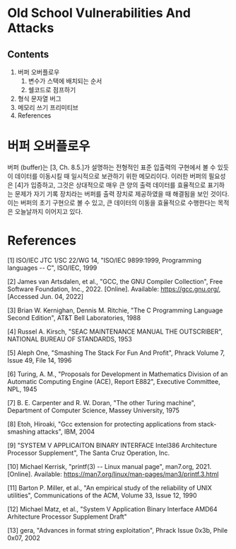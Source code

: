 Old School Vulnerabilities And Attacks
======================================


Contents
--------
1. 버퍼 오버플로우
   1. 변수가 스택에 배치되는 순서
   2. 쉘코드로 점프하기
2. 형식 문자열 버그
3. 메모리 쓰기 프리미티브
4. References



# 버퍼 오버플로우
 버퍼 (buffer)는 [3, Ch. 8.5.]가 설명하는 전형적인 표준 입출력의 구현에서 볼 수 있듯이 데이터를 이동시킬 때 일시적으로 보관하기 위한 메모리이다. 이러한 버퍼의 필요성은 [4]가 입증하고, 그것은 상대적으로 매우 큰 양의 출력 데이터를 효율적으로 표기하는 문제가 자기 기록 장치라는 버퍼를 출력 장치로 제공하였을 때 해결됨을 보인 것이다. 이는 버퍼의 초기 구현으로 볼 수 있고, 큰 데이터의 이동을 효율적으로 수행한다는 목적은 오늘날까지 이어지고 있다.
 
# References
[1] ISO/IEC JTC 1/SC 22/WG 14, "ISO/IEC 9899:1999, Programming languages -- C", ISO/IEC, 1999

[2] James van Artsdalen, et al., "GCC, the GNU Compiler Collection", Free Software Foundation, Inc., 2022. [Online]. Available: https://gcc.gnu.org/, [Accessed Jun. 04, 2022]

[3] Brian W. Kernighan, Dennis M. Ritchie, "The C Programming Language Second Edition", AT&T Bell Laboratories, 1988

[4] Russel A. Kirsch, "SEAC MAINTENANCE MANUAL THE OUTSCRIBER", NATIONAL BUREAU OF STANDARDS, 1953

[5] Aleph One, "Smashing The Stack For Fun And Profit", Phrack Volume 7, Issue 49, File 14, 1996

[6] Turing, A. M., "Proposals for Development in Mathematics Division of an Automatic Computing Engine (ACE), Report E882", Executive Committee, NPL, 1945

[7] B. E. Carpenter and R. W. Doran, "The other Turing machine", Department of Computer Science, Massey University, 1975

[8] Etoh, Hiroaki, "Gcc extension for protecting applications from stack-smashing attacks", IBM, 2004

[9] "SYSTEM V APPLICAITON BINARY INTERFACE Intel386 Architecture Processor Supplement", The Santa Cruz Operation, Inc.

[10] Michael Kerrisk, "printf(3) -- Linux manual page", man7.org, 2021. [Online]. Available: https://man7.org/linux/man-pages/man3/printf.3.html

[11] Barton P. Miller, et al., "An empirical study of the reliability of UNIX utilities", Communications of the ACM, Volume 33, Issue 12, 1990

[12] Michael Matz, et al., "System V Application Binary Interface AMD64 Arhitecture Processor Supplement Draft"

[13] gera, "Advances in format string exploitation", Phrack Issue 0x3b, Phile 0x07, 2002
